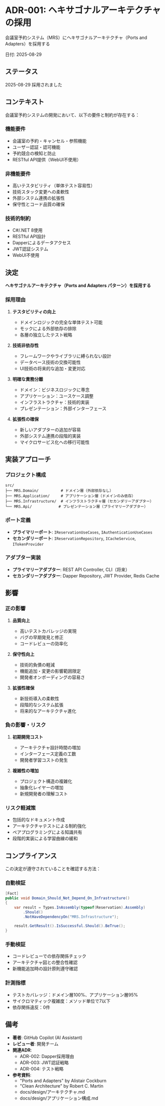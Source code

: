 # ADR-001: ヘキサゴナルアーキテクチャの採用

会議室予約システム（MRS）にヘキサゴナルアーキテクチャ（Ports and Adapters）を採用する

日付: 2025-08-29

## ステータス

2025-08-29 採用されました

## コンテキスト

会議室予約システムの開発において、以下の要件と制約が存在する：

### 機能要件
- 会議室の予約・キャンセル・参照機能
- ユーザー認証・認可機能
- 予約競合の検知と防止
- RESTful API提供（WebUI不使用）

### 非機能要件
- 高いテスタビリティ（単体テスト容易性）
- 技術スタック変更への柔軟性
- 外部システム連携の拡張性
- 保守性とコード品質の確保

### 技術的制約
- C#/.NET 8使用
- RESTful API設計
- Dapperによるデータアクセス
- JWT認証システム
- WebUI不使用

## 決定

**ヘキサゴナルアーキテクチャ（Ports and Adapters パターン）を採用する**

### 採用理由

1. **テスタビリティの向上**
   - ドメインロジックの完全な単体テスト可能
   - モックによる外部依存の排除
   - 各層の独立したテスト戦略

2. **技術非依存性**
   - フレームワークやライブラリに縛られない設計
   - データベース技術の交換可能性
   - UI技術の将来的な追加・変更対応

3. **明確な責務分離**
   - ドメイン：ビジネスロジックに専念
   - アプリケーション：ユースケース調整
   - インフラストラクチャ：技術的実装
   - プレゼンテーション：外部インターフェース

4. **拡張性の確保**
   - 新しいアダプターの追加が容易
   - 外部システム連携の段階的実装
   - マイクロサービス化への移行可能性

## 実装アプローチ

### プロジェクト構成
```
src/
├── MRS.Domain/          # ドメイン層（外部依存なし）
├── MRS.Application/     # アプリケーション層（ドメインのみ依存）
├── MRS.Infrastructure/  # インフラストラクチャ層（セカンダリーアダプター）
└── MRS.Api/            # プレゼンテーション層（プライマリーアダプター）
```

### ポート定義
- **プライマリーポート**: `IReservationUseCases`, `IAuthenticationUseCases`
- **セカンダリーポート**: `IReservationRepository`, `ICacheService`, `ITokenProvider`

### アダプター実装
- **プライマリーアダプター**: REST API Controller, CLI（将来）
- **セカンダリーアダプター**: Dapper Repository, JWT Provider, Redis Cache

## 影響

### 正の影響
1. **品質向上**
   - 高いテストカバレッジの実現
   - バグの早期発見と修正
   - コードレビューの効率化

2. **保守性向上**
   - 技術的負債の軽減
   - 機能追加・変更の影響範囲限定
   - 開発者オンボーディングの容易さ

3. **拡張性確保**
   - 新技術導入の柔軟性
   - 段階的なシステム拡張
   - 将来的なアーキテクチャ進化

### 負の影響・リスク
1. **初期開発コスト**
   - アーキテクチャ設計時間の増加
   - インターフェース定義の工数
   - 開発者学習コストの発生

2. **複雑性の増加**
   - プロジェクト構造の複雑化
   - 抽象化レイヤーの増加
   - 新規開発者の理解コスト

### リスク軽減策
- 包括的なドキュメント作成
- アーキテクチャテストによる制約強化
- ペアプログラミングによる知識共有
- 段階的実装による学習曲線の緩和

## コンプライアンス

この決定が遵守されていることを確認する方法：

### 自動検証
```csharp
[Fact]
public void Domain_Should_Not_Depend_On_Infrastructure()
{
    var result = Types.InAssembly(typeof(Reservation).Assembly)
        .Should()
        .NotHaveDependencyOn("MRS.Infrastructure");
    
    result.GetResult().IsSuccessful.Should().BeTrue();
}
```

### 手動検証
- コードレビューでの依存関係チェック
- アーキテクチャ図との整合性確認
- 新機能追加時の設計原則遵守確認

### 計測指標
- テストカバレッジ：ドメイン層100%、アプリケーション層95%
- サイクロマティック複雑度：メソッド単位で7以下
- 依存関係違反：0件

## 備考

- **著者**: GitHub Copilot (AI Assistant)
- **レビュー者**: 開発チーム
- **関連ADR**: 
  - ADR-002: Dapper採用理由
  - ADR-003: JWT認証戦略
  - ADR-004: テスト戦略
- **参考資料**: 
  - "Ports and Adapters" by Alistair Cockburn
  - "Clean Architecture" by Robert C. Martin
  - docs/design/アーキテクチャ.md
  - docs/design/アプリケーション構成.md
